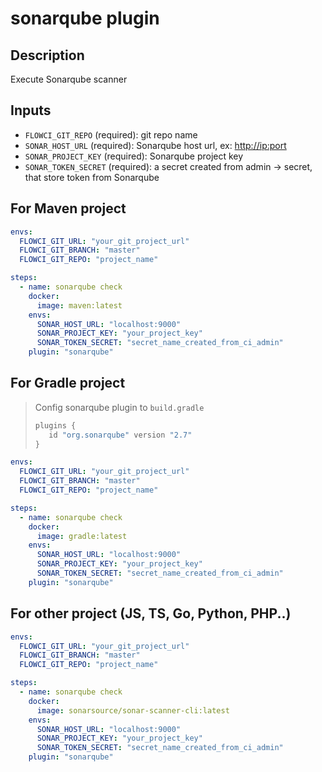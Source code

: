 # sonarqube plugin

## Description

Execute Sonarqube scanner

## Inputs

- `FLOWCI_GIT_REPO` (required): git repo name
- `SONAR_HOST_URL` (required): Sonarqube host url, ex: <http://ip:port>
- `SONAR_PROJECT_KEY` (required): Sonarqube project key
- `SONAR_TOKEN_SECRET` (required): a secret created from admin -> secret, that store token from Sonarqube

## For Maven project

```yml
envs:
  FLOWCI_GIT_URL: "your_git_project_url"
  FLOWCI_GIT_BRANCH: "master"
  FLOWCI_GIT_REPO: "project_name"

steps:
  - name: sonarqube check
    docker:
      image: maven:latest
    envs:
      SONAR_HOST_URL: "localhost:9000"
      SONAR_PROJECT_KEY: "your_project_key"
      SONAR_TOKEN_SECRET: "secret_name_created_from_ci_admin"
    plugin: "sonarqube"
```

## For Gradle project

> Config sonarqube plugin to `build.gradle`
>
> ```groovy
> plugins {
>    id "org.sonarqube" version "2.7"
>}
>```


```yml
envs:
  FLOWCI_GIT_URL: "your_git_project_url"
  FLOWCI_GIT_BRANCH: "master"
  FLOWCI_GIT_REPO: "project_name"

steps:
  - name: sonarqube check
    docker:
      image: gradle:latest
    envs:
      SONAR_HOST_URL: "localhost:9000"
      SONAR_PROJECT_KEY: "your_project_key"
      SONAR_TOKEN_SECRET: "secret_name_created_from_ci_admin"
    plugin: "sonarqube"
```

## For other project (JS, TS, Go, Python, PHP..)

```yml
envs:
  FLOWCI_GIT_URL: "your_git_project_url"
  FLOWCI_GIT_BRANCH: "master"
  FLOWCI_GIT_REPO: "project_name"

steps:
  - name: sonarqube check
    docker:
      image: sonarsource/sonar-scanner-cli:latest
    envs:
      SONAR_HOST_URL: "localhost:9000"
      SONAR_PROJECT_KEY: "your_project_key"
      SONAR_TOKEN_SECRET: "secret_name_created_from_ci_admin"
    plugin: "sonarqube"
```